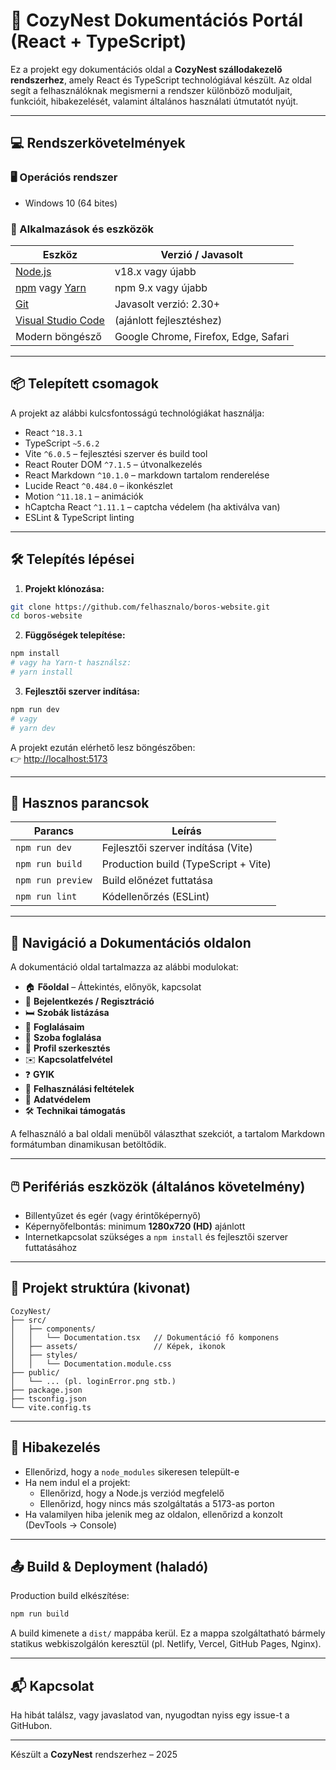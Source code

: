 
# 📘 CozyNest Dokumentációs Portál (React + TypeScript)

Ez a projekt egy dokumentációs oldal a **CozyNest szállodakezelő rendszerhez**, amely React és TypeScript technológiával készült. Az oldal segít a felhasználóknak megismerni a rendszer különböző moduljait, funkcióit, hibakezelését, valamint általános használati útmutatót nyújt.

---

## 💻 Rendszerkövetelmények

### 🖥️ Operációs rendszer
- Windows 10 (64 bites)

### 🧰 Alkalmazások és eszközök
| Eszköz | Verzió / Javasolt |
|-------|--------------------|
| [Node.js](https://nodejs.org/) | v18.x vagy újabb |
| [npm](https://www.npmjs.com/) vagy [Yarn](https://yarnpkg.com/) | npm 9.x vagy újabb |
| [Git](https://git-scm.com/) | Javasolt verzió: 2.30+ |
| [Visual Studio Code](https://code.visualstudio.com/) | (ajánlott fejlesztéshez) |
| Modern böngésző | Google Chrome, Firefox, Edge, Safari |

---

## 📦 Telepített csomagok

A projekt az alábbi kulcsfontosságú technológiákat használja:

- React `^18.3.1`
- TypeScript `~5.6.2`
- Vite `^6.0.5` – fejlesztési szerver és build tool
- React Router DOM `^7.1.5` – útvonalkezelés
- React Markdown `^10.1.0` – markdown tartalom renderelése
- Lucide React `^0.484.0` – ikonkészlet
- Motion `^11.18.1` – animációk
- hCaptcha React `^1.11.1` – captcha védelem (ha aktiválva van)
- ESLint & TypeScript linting

---

## 🛠️ Telepítés lépései

1. **Projekt klónozása:**

```bash
git clone https://github.com/felhasznalo/boros-website.git
cd boros-website
```

2. **Függőségek telepítése:**

```bash
npm install
# vagy ha Yarn-t használsz:
# yarn install
```

3. **Fejlesztői szerver indítása:**

```bash
npm run dev
# vagy
# yarn dev
```

A projekt ezután elérhető lesz böngészőben:  
👉 [http://localhost:5173](http://localhost:5173)

---

## 🧪 Hasznos parancsok

| Parancs | Leírás |
|--------|--------|
| `npm run dev` | Fejlesztői szerver indítása (Vite) |
| `npm run build` | Production build (TypeScript + Vite) |
| `npm run preview` | Build előnézet futtatása |
| `npm run lint` | Kódellenőrzés (ESLint) |

---

## 🧭 Navigáció a Dokumentációs oldalon

A dokumentáció oldal tartalmazza az alábbi modulokat:

- 🏠 **Főoldal** – Áttekintés, előnyök, kapcsolat
- 🔐 **Bejelentkezés / Regisztráció**
- 🛏️ **Szobák listázása**
- 📆 **Foglalásaim**
- 🛌 **Szoba foglalása**
- 👤 **Profil szerkesztés**
- ✉️ **Kapcsolatfelvétel**
- ❓ **GYIK**
- 📜 **Felhasználási feltételek**
- 🔐 **Adatvédelem**
- 🛠️ **Technikai támogatás**

A felhasználó a bal oldali menüből választhat szekciót, a tartalom Markdown formátumban dinamikusan betöltődik.

---

## 🖱️ Perifériás eszközök (általános követelmény)

- Billentyűzet és egér (vagy érintőképernyő)
- Képernyőfelbontás: minimum **1280x720 (HD)** ajánlott
- Internetkapcsolat szükséges a `npm install` és fejlesztői szerver futtatásához

---

## 📁 Projekt struktúra (kivonat)

```
CozyNest/
├── src/
│   ├── components/
│   │   └── Documentation.tsx   // Dokumentáció fő komponens
│   ├── assets/                 // Képek, ikonok
│   ├── styles/
│   │   └── Documentation.module.css
├── public/
│   └── ... (pl. loginError.png stb.)
├── package.json
├── tsconfig.json
└── vite.config.ts
```

---

## 🧯 Hibakezelés

- Ellenőrizd, hogy a `node_modules` sikeresen települt-e
- Ha nem indul el a projekt:
  - Ellenőrizd, hogy a Node.js verziód megfelelő
  - Ellenőrizd, hogy nincs más szolgáltatás a 5173-as porton
- Ha valamilyen hiba jelenik meg az oldalon, ellenőrizd a konzolt (DevTools → Console)

---

## 📤 Build & Deployment (haladó)

Production build elkészítése:

```bash
npm run build
```

A build kimenete a `dist/` mappába kerül. Ez a mappa szolgáltatható bármely statikus webkiszolgálón keresztül (pl. Netlify, Vercel, GitHub Pages, Nginx).

---

## 📬 Kapcsolat

Ha hibát találsz, vagy javaslatod van, nyugodtan nyiss egy issue-t a GitHubon.

---

Készült a **CozyNest** rendszerhez – 2025  

